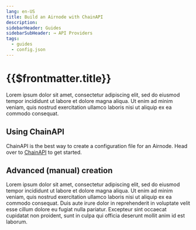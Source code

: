 ```yaml
---
lang: en-US
title: Build an Airnode with ChainAPI
description:
sidebarHeader: Guides
sidebarSubHeader: → API Providers
tags:
  - guides
  - config.json
---
```


# {{$frontmatter.title}}

<Toc/>

Lorem ipsum dolor sit amet, consectetur adipiscing elit, sed do eiusmod tempor incididunt ut labore et dolore magna aliqua. Ut enim ad minim veniam, quis nostrud exercitation ullamco laboris nisi ut aliquip ex ea commodo consequat.

## Using ChainAPI

ChainAPI is the best way to create a configuration file for an Airnode. Head over to [ChainAPI](https://www.chainapi.com) to get started.

## Advanced (manual) creation

Lorem ipsum dolor sit amet, consectetur adipiscing elit, sed do eiusmod tempor incididunt ut labore et dolore magna aliqua. Ut enim ad minim veniam, quis nostrud exercitation ullamco laboris nisi ut aliquip ex ea commodo consequat. Duis aute irure dolor in reprehenderit in voluptate velit esse cillum dolore eu fugiat nulla pariatur. Excepteur sint occaecat cupidatat non proident, sunt in culpa qui officia deserunt mollit anim id est laborum.
